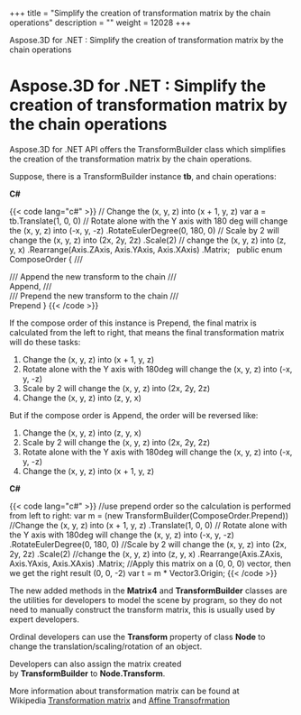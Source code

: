 +++
title = "Simplify the creation of transformation matrix by the chain operations" 
description = "" 
weight = 12028 
+++

Aspose.3D for .NET : Simplify the creation of transformation matrix by the chain operations  

# Aspose.3D for .NET : Simplify the creation of transformation matrix by the chain operations


Aspose.3D for .NET API offers the TransformBuilder class which simplifies the creation of the transformation matrix by the chain operations.

Suppose, there is a TransformBuilder instance **tb**, and chain operations:

**C#**

{{< code lang="c#" >}}
// Change the (x, y, z) into (x + 1, y, z)
var a = tb.Translate(1, 0, 0)
// Rotate alone with the Y axis with 180 deg will change the (x, y, z) into (-x, y, -z)
.RotateEulerDegree(0, 180, 0)
// Scale by 2 will change the (x, y, z) into (2x, 2y, 2z)
.Scale(2)
// change the (x, y, z) into (z, y, x)
.Rearrange(Axis.ZAxis, Axis.YAxis, Axis.XAxis)
.Matrix;
 
public enum ComposeOrder
{
   /// <summary>
   /// Append the new transform to the chain
   /// </summary>
   Append,
   /// <summary>
   /// Prepend the new transform to the chain
   /// </summary>
   Prepend
}
{{< /code >}}

If the compose order of this instance is Prepend, the final matrix is calculated from the left to right, that means the final transformation matrix will do these tasks:

1.  Change the (x, y, z) into (x + 1, y, z)
2.  Rotate alone with the Y axis with 180deg will change the (x, y, z) into (-x, y, -z)
3.  Scale by 2 will change the (x, y, z) into (2x, 2y, 2z)
4.  Change the (x, y, z) into (z, y, x)

But if the compose order is Append, the order will be reversed like:

1.  Change the (x, y, z) into (z, y, x)
2.  Scale by 2 will change the (x, y, z) into (2x, 2y, 2z)
3.  Rotate alone with the Y axis with 180deg will change the (x, y, z) into (-x, y, -z)
4.  Change the (x, y, z) into (x + 1, y, z)

**C#**

{{< code lang="c#" >}}
//use prepend order so the calculation is performed from left to right:
var m = (new TransformBuilder(ComposeOrder.Prepend))
   //Change the (x, y, z) into (x + 1, y, z)
   .Translate(1, 0, 0)
   // Rotate alone with the Y axis with 180deg will change the (x, y, z) into (-x, y, -z)
   .RotateEulerDegree(0, 180, 0)
   //Scale by 2 will change the (x, y, z) into (2x, 2y, 2z)
   .Scale(2)
   //change the (x, y, z) into (z, y, x)
   .Rearrange(Axis.ZAxis, Axis.YAxis, Axis.XAxis)
   .Matrix;
 //Apply this matrix on a (0, 0, 0) vector, then we get the right result (0, 0, -2)
 var t = m * Vector3.Origin;
{{< /code >}}

The new added methods in the **Matrix4** and **TransformBuilder** classes are the utilities for developers to model the scene by program, so they do not need to manually construct the transform matrix, this is usually used by expert developers.

Ordinal developers can use the **Transform** property of class **Node** to change the translation/scaling/rotation of an object.

Developers can also assign the matrix created by **TransformBuilder** to **Node.Transform**.

More information about transformation matrix can be found at Wikipedia [Transformation matrix](https://en.wikipedia.org/wiki/Transformation_matrix#Examples_in_3D_computer_graphics) and [Affine Transofrmation](https://en.wikipedia.org/wiki/Affine_transformation)

